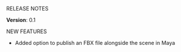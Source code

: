 ﻿RELEASE NOTES

**Version**: 0.1

NEW FEATURES

* Added option to publish an FBX file alongside the scene in Maya

